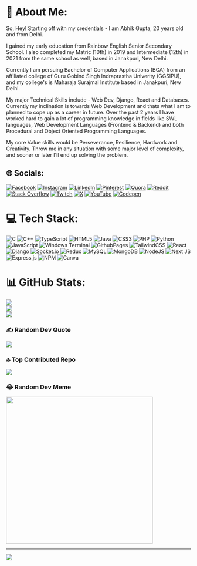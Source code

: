 # 💫 About Me:
So, Hey! Starting off with my credentials - I am Abhik Gupta, 20 years old and from Delhi.

I gained my early education from Rainbow English Senior Secondary School. I also completed my Matric (10th) in 2019 and Intermediate (12th) in 2021 from the same school as well, based in Janakpuri, New Delhi. 

Currently I am persuing Bachelor of Computer Applications (BCA) from an affiliated college of Guru Gobind Singh Indraprastha Univerity (GGSIPU), and my college's is Maharaja Surajmal Institute based in Janakpuri, New Delhi.

My major Technical Skills include - Web Dev, Django, React and Databases. Currently my inclination is towards Web Development and thats what I am to planned to cope up as a career in future. Over the past 2 years I have worked hard to gain a lot of programming knowledge in fields like SWL languages, Web Development Languages (Frontend & Backend) and both Procedural and Object Oriented Programming Languages.

My core Value skills would be Perseverance, Resilience, Hardwork and Creativity. Throw me in any situation with some major level of complexity, and sooner or later I'll end up solving the problem.


## 🌐 Socials:
[![Facebook](https://img.shields.io/badge/Facebook-%231877F2.svg?logo=Facebook&logoColor=white)](https://facebook.com/abhik2207) [![Instagram](https://img.shields.io/badge/Instagram-%23E4405F.svg?logo=Instagram&logoColor=white)](https://instagram.com/abhik2207) [![LinkedIn](https://img.shields.io/badge/LinkedIn-%230077B5.svg?logo=linkedin&logoColor=white)](https://linkedin.com/in/abhikgupta2207) [![Pinterest](https://img.shields.io/badge/Pinterest-%23E60023.svg?logo=Pinterest&logoColor=white)](https://pinterest.com/abhik2207) [![Quora](https://img.shields.io/badge/Quora-%23B92B27.svg?logo=Quora&logoColor=white)](https://quora.com/profile/abhik2207) [![Reddit](https://img.shields.io/badge/Reddit-%23FF4500.svg?logo=Reddit&logoColor=white)](https://reddit.com/user/abhik2207) [![Stack Overflow](https://img.shields.io/badge/-Stackoverflow-FE7A16?logo=stack-overflow&logoColor=white)](https://stackoverflow.com/users/abhik2207) [![Twitch](https://img.shields.io/badge/Twitch-%239146FF.svg?logo=Twitch&logoColor=white)](https://twitch.tv/abhik2207) [![X](https://img.shields.io/badge/X-black.svg?logo=X&logoColor=white)](https://x.com/abhik2207) [![YouTube](https://img.shields.io/badge/YouTube-%23FF0000.svg?logo=YouTube&logoColor=white)](https://youtube.com/@abhik2207) [![Codepen](https://img.shields.io/badge/Codepen-000000?style=for-the-badge&logo=codepen&logoColor=white)](https://codepen.io/abhik2207) 

# 💻 Tech Stack:
![C](https://img.shields.io/badge/c-%2300599C.svg?style=for-the-badge&logo=c&logoColor=white) ![C++](https://img.shields.io/badge/c++-%2300599C.svg?style=for-the-badge&logo=c%2B%2B&logoColor=white) ![TypeScript](https://img.shields.io/badge/typescript-%23007ACC.svg?style=for-the-badge&logo=typescript&logoColor=white) ![HTML5](https://img.shields.io/badge/html5-%23E34F26.svg?style=for-the-badge&logo=html5&logoColor=white) ![Java](https://img.shields.io/badge/java-%23ED8B00.svg?style=for-the-badge&logo=openjdk&logoColor=white) ![CSS3](https://img.shields.io/badge/css3-%231572B6.svg?style=for-the-badge&logo=css3&logoColor=white) ![PHP](https://img.shields.io/badge/php-%23777BB4.svg?style=for-the-badge&logo=php&logoColor=white) ![Python](https://img.shields.io/badge/python-3670A0?style=for-the-badge&logo=python&logoColor=ffdd54) ![JavaScript](https://img.shields.io/badge/javascript-%23323330.svg?style=for-the-badge&logo=javascript&logoColor=%23F7DF1E) ![Windows Terminal](https://img.shields.io/badge/Windows%20Terminal-%234D4D4D.svg?style=for-the-badge&logo=windows-terminal&logoColor=white) ![GithubPages](https://img.shields.io/badge/github%20pages-121013?style=for-the-badge&logo=github&logoColor=white) ![TailwindCSS](https://img.shields.io/badge/tailwindcss-%2338B2AC.svg?style=for-the-badge&logo=tailwind-css&logoColor=white) ![React](https://img.shields.io/badge/react-%2320232a.svg?style=for-the-badge&logo=react&logoColor=%2361DAFB) ![Django](https://img.shields.io/badge/django-%23092E20.svg?style=for-the-badge&logo=django&logoColor=white) ![Socket.io](https://img.shields.io/badge/Socket.io-black?style=for-the-badge&logo=socket.io&badgeColor=010101) ![Redux](https://img.shields.io/badge/redux-%23593d88.svg?style=for-the-badge&logo=redux&logoColor=white) ![MySQL](https://img.shields.io/badge/mysql-%2300000f.svg?style=for-the-badge&logo=mysql&logoColor=white) ![MongoDB](https://img.shields.io/badge/MongoDB-%234ea94b.svg?style=for-the-badge&logo=mongodb&logoColor=white) ![NodeJS](https://img.shields.io/badge/node.js-6DA55F?style=for-the-badge&logo=node.js&logoColor=white) ![Next JS](https://img.shields.io/badge/Next-black?style=for-the-badge&logo=next.js&logoColor=white) ![Express.js](https://img.shields.io/badge/express.js-%23404d59.svg?style=for-the-badge&logo=express&logoColor=%2361DAFB) ![NPM](https://img.shields.io/badge/NPM-%23CB3837.svg?style=for-the-badge&logo=npm&logoColor=white) ![Canva](https://img.shields.io/badge/Canva-%2300C4CC.svg?style=for-the-badge&logo=Canva&logoColor=white)
# 📊 GitHub Stats:
![](https://github-readme-stats.vercel.app/api?username=abhik2207&theme=dark&hide_border=false&include_all_commits=true&count_private=true)<br/>
![](https://github-readme-streak-stats.herokuapp.com/?user=abhik2207&theme=dark&hide_border=false)<br/>
![](https://github-readme-stats.vercel.app/api/top-langs/?username=abhik2207&theme=dark&hide_border=false&include_all_commits=true&count_private=true&layout=compact)

### ✍️ Random Dev Quote
![](https://quotes-github-readme.vercel.app/api?type=vetical&theme=merko)

### 🔝 Top Contributed Repo
![](https://github-contributor-stats.vercel.app/api?username=abhik2207&limit=5&theme=tokyonight&combine_all_yearly_contributions=true)

### 😂 Random Dev Meme
<img src='https://randommeme-five.vercel.app/' style="height: 400px;"/>

---
[![](https://visitcount.itsvg.in/api?id=abhik2207&icon=2&color=1)](https://visitcount.itsvg.in)

<!-- Proudly created with GPRM ( https://gprm.itsvg.in ) -->
